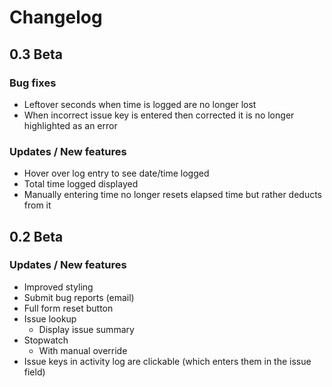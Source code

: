 # Changelog #
## 0.3 Beta ##
### Bug fixes ###
* Leftover seconds when time is logged are no longer lost
* When incorrect issue key is entered then corrected it is no longer highlighted as an error

### Updates / New features ###
* Hover over log entry to see date/time logged
* Total time logged displayed
* Manually entering time no longer resets elapsed time but rather deducts from it

## 0.2 Beta ##
### Updates / New features ###
* Improved styling
* Submit bug reports (email)
* Full form reset button
* Issue lookup
    + Display issue summary
* Stopwatch
    + With manual override
* Issue keys in activity log are clickable (which enters them in the issue field)